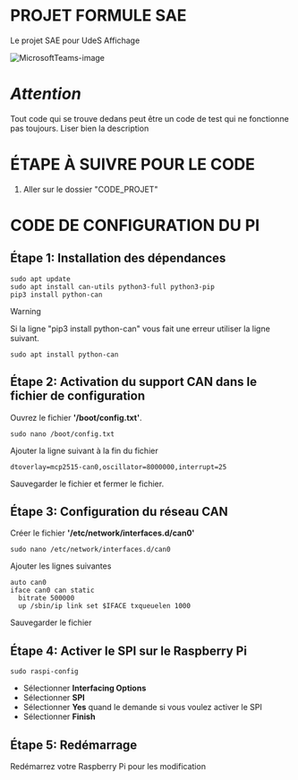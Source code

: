 # PROJET FORMULE SAE
Le projet SAE pour UdeS Affichage

![MicrosoftTeams-image](https://github.com/FelixAntoine0708/projet_Formule_SAE_A2023/assets/89605334/e4b2d43c-1281-4deb-957f-f0b4dd0a961f)


# ***Attention*** 
Tout code qui se trouve dedans peut être un code de test qui ne fonctionne pas toujours. Liser bien la description

# ÉTAPE À SUIVRE POUR LE CODE
1. Aller sur le dossier "CODE_PROJET"

# CODE DE CONFIGURATION DU PI  

## Étape 1: Installation des dépendances
```
sudo apt update
sudo apt install can-utils python3-full python3-pip
pip3 install python-can
```
> [!WARNING]
> Si la ligne "pip3 install python-can" vous fait une erreur utiliser la ligne suivant.
> ```
> sudo apt install python-can
> ```

## Étape 2: Activation du support CAN dans le fichier de configuration
Ouvrez le fichier **'/boot/config.txt'**. 
```
sudo nano /boot/config.txt
```
Ajouter la ligne suivant à la fin du fichier
```
dtoverlay=mcp2515-can0,oscillator=8000000,interrupt=25
```
Sauvegarder le fichier et fermer le fichier.

## Étape 3: Configuration du réseau CAN
Créer le fichier **'/etc/network/interfaces.d/can0'**
```
sudo nano /etc/network/interfaces.d/can0
```
Ajouter les lignes suivantes
```
auto can0
iface can0 can static
  bitrate 500000
  up /sbin/ip link set $IFACE txqueuelen 1000
```
Sauvegarder le fichier

## Étape 4: Activer le SPI sur le Raspberry Pi
```
sudo raspi-config
```
* Sélectionner **Interfacing Options**
* Sélectionner **SPI**
* Sélectionner **Yes** quand le demande si vous voulez activer le SPI
* Sélectionner **Finish**

## Étape 5: Redémarrage
Redémarrez votre Raspberry Pi pour les modification
